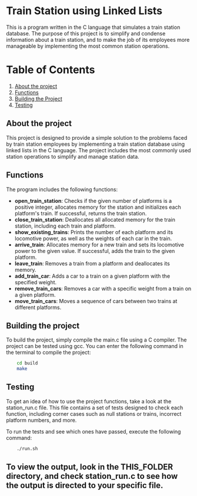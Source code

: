 # Train Station using Linked Lists
This is a program written in the C language that simulates a train station database. The purpose of this project is to simplify and condense information about a train station, and to make the job of its employees more manageable by implementing the most common station operations.

# Table of Contents
1. [About the project](#start-description)
2. [Functions](#functions-description)
3. [Building the Project](#build-description)
4. [Testing](#use-description)

<a name="start-description"></a>
## About the project

This project is designed to provide a simple solution to the problems faced by train station employees by implementing a train station database using linked lists in the C language. The project includes the most commonly used station operations to simplify and manage station data.

<a name="functions-description"></a>
## Functions
The program includes the following functions:

- **open_train_station**: Checks if the given number of platforms is a positive integer, allocates memory for the station and initializes each platform's train. If successful, returns the train station.
- **close_train_station**: Deallocates all allocated memory for the train station, including each train and platform.
- **show_existing_trains**: Prints the number of each platform and its locomotive power, as well as the weights of each car in the train.
- **arrive_train**: Allocates memory for a new train and sets its locomotive power to the given value. If successful, adds the train to the given platform.
- **leave_train**: Removes a train from a platform and deallocates its memory.
- **add_train_car**: Adds a car to a train on a given platform with the specified weight.
- **remove_train_cars**: Removes a car with a specific weight from a train on a given platform.
- **move_train_cars**: Moves a sequence of cars between two trains at different platforms.

<a name="build-description"></a>
## Building the project

To build the project, simply compile the main.c file using a C compiler. The project can be tested using gcc.
You can enter the following command in the terminal to compile the project:
```bash
    cd build
    make
```

<a name="use-description"></a>
## Testing

To get an idea of how to use the project functions, take a look at the station_run.c file. This file contains a set of tests designed to check each function, including corner cases such as null stations or trains, incorrect platform numbers, and more.

To run the tests and see which ones have passed, execute the following command:
```bash
    ./run.sh
```

To view the output, look in the THIS_FOLDER directory, and check station_run.c to see how the output is directed to your specific file.
---
